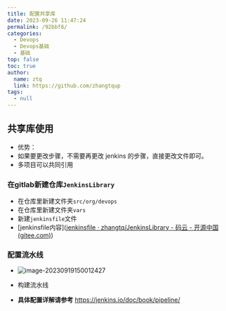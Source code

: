 ```yaml
---
title: 配置共享库
date: 2023-09-26 11:47:24
permalink: /92bbf8/
categories: 
  - Devops
  - Devops基础
  - 基础
top: false
toc: true
author: 
  name: ztq
  link: https://github.com/zhangtqup
tags: 
  - null
---
```

## 共享库使用

- 优势：
- 如果要更改步骤，不需要再更改 jenkins 的步骤，直接更改文件即可。
- 多项目可以共同引用



### 在gitlab新建仓库`JenkinsLibrary`

- 在仓库里新建文件夹`src/org/devops`
- 在仓库里新建文件夹`vars`
- 新建`jenkinsfile`文件
- [jenkinsfile内容]([jenkinsfile · zhangtq/JenkinsLibrary - 码云 - 开源中国 (gitee.com)](https://gitee.com/zhangtqup/jenkinslibrary/blob/master/jenkinsfile))

### 配置流水线

- ![image-20230919150012427](https://zhangtq-blog.oss-cn-hangzhou.aliyuncs.com/content_picture/image-20230919150012427.png)

- 构建流水线

- **具体配置详解请参考** https://jenkins.io/doc/book/pipeline/